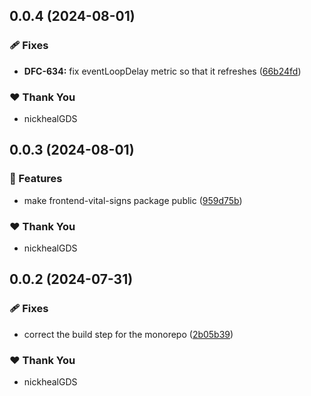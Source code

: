 ## 0.0.4 (2024-08-01)


### 🩹 Fixes

- **DFC-634:** fix eventLoopDelay metric so that it refreshes ([66b24fd](https://github.com/govuk-one-login/govuk-one-login-frontend/commit/66b24fd))


### ❤️  Thank You

- nickhealGDS

## 0.0.3 (2024-08-01)


### 🚀 Features

- make frontend-vital-signs package public ([959d75b](https://github.com/govuk-one-login/govuk-one-login-frontend/commit/959d75b))


### ❤️  Thank You

- nickhealGDS

## 0.0.2 (2024-07-31)


### 🩹 Fixes

- correct the build step for the monorepo ([2b05b39](https://github.com/govuk-one-login/govuk-one-login-frontend/commit/2b05b39))


### ❤️  Thank You

- nickhealGDS